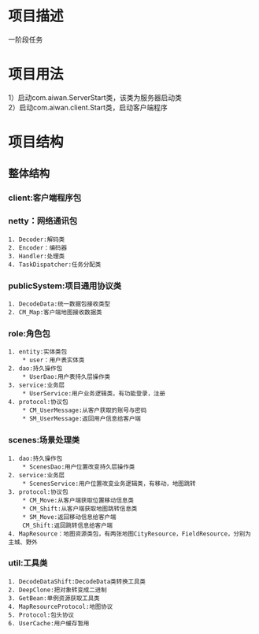 # 项目描述
一阶段任务
# 项目用法
1）启动com.aiwan.ServerStart类，该类为服务器启动类  
2）启动com.aiwan.client.Start类，启动客户端程序  
# 项目结构
## 整体结构

### client:客户端程序包  
### netty：网络通讯包  
	1. Decoder:解码类  
	2. Encoder：编码器  
	3. Handler:处理类  
	4. TaskDispatcher:任务分配类  
### publicSystem:项目通用协议类  
	1. DecodeData:统一数据包接收类型  
	2. CM_Map:客户端地图接收数据类  
### role:角色包  
    1. entity:实体类包  
		* user：用户表实体类  
	2. dao:持久操作包  
		* UserDao:用户表持久层操作类  
	3. service:业务层  
		* UserService:用户业务逻辑类，有功能登录，注册  
	4. protocol:协议包  
		* CM_UserMessage:从客户获取的账号与密码  
		* SM_UserMessage:返回用户信息给客户端  
### scenes:场景处理类  
	1. dao:持久操作包  
		* ScenesDao:用户位置改变持久层操作类  
	2. service:业务层  
		* ScenesService:用户位置改变业务逻辑类，有移动，地图跳转  
	3. protocol:协议包  
		* CM_Move:从客户端获取位置移动信息类  
		* CM_Shift:从客户端获取地图跳转信息类  
		* SM_Move:返回移动信息给客户端  
		CM_Shift:返回跳转信息给客户端  
	4. MapResource：地图资源类包，有两张地图CityResource，FieldResource，分别为主城、野外  
### util:工具类  
	1. DecodeDataShift:DecodeData类转换工具类  
	2. DeepClone:把对象转变成二进制  
	3. GetBean:单例资源获取工具类  
	4. MapResourceProtocol:地图协议  
	5. Protocol:包头协议  
	6. UserCache:用户缓存暂用  